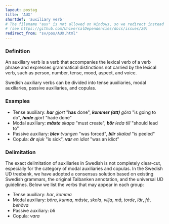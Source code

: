 ```yaml
---
layout: postag
title: 'AUX'
shortdef: 'auxiliary verb'
# The filename "aux" is not allowed on Windows, so we redirect instead
# (see https://github.com/UniversalDependencies/docs/issues/20)
redirect_from: "sv/pos/AUX.html"
---
```


### Definition

An auxiliary verb is a verb that accompanies the lexical verb of a
verb phrase and expresses grammatical distinctions not carried by the
lexical verb, such as person, number, tense, mood, aspect, and voice.

Swedish auxiliary verbs can be divided into tense auxiliaries, modal auxiliaries, passive auxiliaries, and copulas.

### Examples

- Tense auxiliary: _<b>har</b> gjort_ "<b>has</b> done", _<b>kommer (att)</b> göra_ "is going to do", _<b>hade</b> gjort_ "hade done"
- Modal auxiliary: _<b>måste</b> skapa_ "must create", _<b>bör</b> leda till_ "should lead to"
- Passive auxiliary: _<b>blev</b> tvungen_ "was forced", _<b>blir</b> skalad_ "is peeled"
- Copula: _<b>är</b> sjuk_ "is sick", _<b>var</b> en idiot_ "was an idiot"

### Delimitation

The exact delimitation of auxiliaries in Swedish is not completely clear-cut, especially for the category of modal auxiliaries and copulas. In the Swedish UD treebank, we have adopted a consensus solution based on existing Swedish grammars, the original Talbanken annotation, and the universal UD guidelines. Below we list the verbs that may appear in each group:

- Tense auxiliary: _har_, _komma_
- Modal auxiliary: _böra_, _kunna_, _måste_, _skola_, _vilja_, _må_, _torde_, _lär_, _få_, _behöva_
- Passive auxiliary: _bli_
- Copula: _vara_
<!-- Interlanguage links updated Út zář 29 18:40:44 CEST 2020 -->
